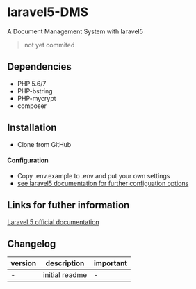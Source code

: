 # laravel5-DMS
A Document Management System with laravel5

> not yet commited

## Dependencies

* PHP 5.6/7
* PHP-bstring
* PHP-mycrypt
* composer

## Installation

* Clone from GitHub

#### Configuration

* Copy .env.example to .env and put your own settings
* [see laravel5 documentation for further configuation options](https://laravel.com/docs/5.0/configuration)

## Links for futher information

[Laravel 5 official documentation](https://laravel.com/docs/5.3)

## Changelog

| version | description | important |
| --- | --- | --- |
| - | initial readme | - |